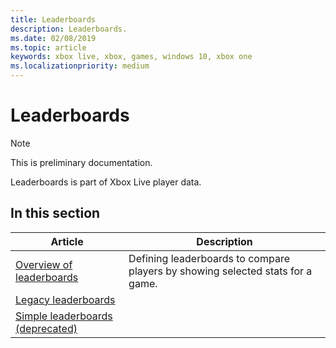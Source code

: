```yaml
---
title: Leaderboards
description: Leaderboards.
ms.date: 02/08/2019
ms.topic: article
keywords: xbox live, xbox, games, windows 10, xbox one
ms.localizationpriority: medium
---
```


# Leaderboards

> [!NOTE]
> This is preliminary documentation.

Leaderboards is part of Xbox Live player data.


## In this section

| Article | Description |
|---------|-------------|
| [Overview of leaderboards](../../../leaderboards-and-stats-2017/leaderboards.md) | Defining leaderboards to compare players by showing selected stats for a game. |
| [Legacy leaderboards](legacy/index.md) |  |
| [Simple leaderboards (deprecated)](simple/index.md) |  |
